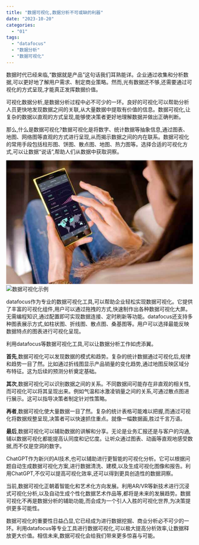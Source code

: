 ```yaml
---
title: "数据可视化,数据分析不可或缺的利器"
date: "2023-10-20"
categories: 
  - "01"
tags: 
  - "datafocus"
  - "数据分析"
  - "数据可视化"
---
```


数据时代已经来临,“数据就是产品”这句话我们耳熟能详。企业通过收集和分析数据,可以更好地了解用户需求、制定商业策略。然而,光有数据还不够,还需要通过可视化的方式呈现,才能真正发挥数据价值。

可视化数据分析,是数据分析过程中必不可少的一环。良好的可视化可以帮助分析人员更快地发现数据之间的关联,从大量数据中提取有价值的信息。数据可视化,让复杂的数据以直观的方式呈现,能够使决策者更好地理解数据并做出正确判断。

那么,什么是数据可视化?数据可视化是将数字、统计数据等抽象信息,通过图表、地图、网络图等直观的方式进行呈现,从而揭示数据之间的内在联系。数据可视化的常用手段包括柱形图、饼图、散点图、地图、热力图等。选择合适的可视化方式,可以让数据“说话”,帮助人们从数据中获取洞察。

![blob.jpeg](images/1663808825-blob-jpeg.jpeg)![数据可视化示例](images/O1CN01jPyNTn1MFezhtVQxQ_!!6000000001446-2-tps-740-400.png)

datafocus作为专业的数据可视化工具,可以帮助企业轻松实现数据可视化。它提供了丰富的可视化组件,用户可以通过拖拽的方式,快速制作出各种数据可视化大屏。无需编程知识,通过配置即可实现数据连接、定时刷新等功能。datafocus还支持多种图表展示方式,如柱状图、折线图、散点图、桑基图等。用户可以选择最能反映数据特点的图表进行可视化呈现。

利用datafocus等数据可视化工具,可以让数据分析工作如虎添翼。

**首先**,数据可视化可以发现数据的模式和趋势。复杂的统计数据通过可视化后,规律和趋势一目了然。比如通过折线图显示产品销量的变化趋势,通过地图反映区域分布特征。这为后续的预测分析奠定基础。

**其次**,数据可视化可以识别数据之间的关系。不同数据间可能存在非直观的相关性,而可视化可以将其呈现出来。例如气温和冰激凌销量之间的关系,可通过散点图进行展示。这可以指导决策者制定针对性策略。

**再者**,数据可视化使大量数据一目了然。复杂的统计表格可能难以把握,而通过可视化将数据规整呈现,决策者可以快速抓住重点。就像一幅数据画,胜过千言万语。

**最后**,数据可视化可以辅助数据的讲解和分享。无论是业务汇报还是与客户的沟通,辅以数据可视化都能提高认同度和记忆度。让听众通过图表、动画等直观地感受数据,而不仅是空洞的数字。

ChatGPT作为新兴的AI技术,也可以辅助进行更智能的可视化分析。它可以根据问题自动生成数据可视化方案,进行数据清洗、建模,以及生成可视化图像和报告。利用ChatGPT,不仅可以提高可视化效率,还可以得到更具创造性的数据洞察。

当前,数据可视化正朝着智能化和艺术化方向发展。利用AR/VR等新技术进行沉浸式可视化分析,以及自动生成个性化数据艺术作品等,都将是未来的发展趋势。数据可视化不再是数据分析的辅助功能,而会成为一个引人入胜的可视化世界,为决策提供更多可能性。

数据可视化的重要性日益凸显,它已经成为进行数据挖掘、商业分析必不可少的一环。利用datafocus等专业工具进行数据可视化,可以极大提高分析效率,让数据释放更大价值。相信未来,数据可视化会给我们带来更多惊喜与可能。
